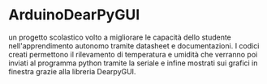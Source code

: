 # ArduinoDearPyGUI
un progetto scolastico volto a migliorare le capacità dello studente nell'apprendimento autonomo tramite datasheet e documentazioni. I codici creati permettono il rilevamento di temperatura e umidità che verranno poi inviati al programma python tramite la seriale e infine mostrati sui grafici in finestra grazie alla libreria DearpyGUI.
